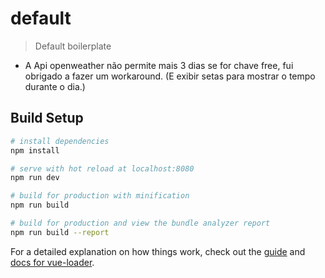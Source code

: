 # default

> Default boilerplate

* A Api openweather não permite mais 3 dias se for chave free, fui obrigado a fazer um workaround. (E exibir setas para mostrar o tempo durante o dia.)

## Build Setup


``` bash
# install dependencies
npm install

# serve with hot reload at localhost:8080
npm run dev

# build for production with minification
npm run build

# build for production and view the bundle analyzer report
npm run build --report
```

For a detailed explanation on how things work, check out the [guide](http://vuejs-templates.github.io/webpack/) and [docs for vue-loader](http://vuejs.github.io/vue-loader).
